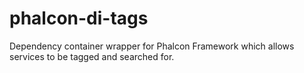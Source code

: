 # phalcon-di-tags
Dependency container wrapper for Phalcon Framework which allows services to be tagged and searched for.
